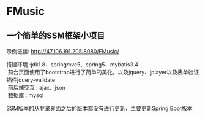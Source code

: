 # FMusic
一个简单的SSM框架小项目 <br>
-
  示例链接:  http://47.106.191.205:8080/FMusic/ <br>
  
  搭建环境 :jdk1.8、springmvc5、spring5、mybatis3.4<br>
  前台页面使用了bootstrap进行了简单的美化，以及jquery、jplayer以及表单验证插件jquery-validate<br>
  前后端交互 : ajax、json<br>
  数据库 : mysql<br>

SSM版本的从登录界面之后的版本都没有进行更新，主要更新Spring Boot版本
